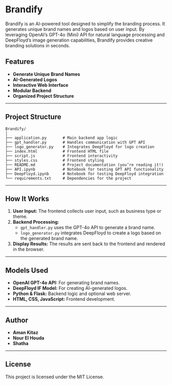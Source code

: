 # Brandify
Brandify is an AI-powered tool designed to simplify the branding process. It generates unique brand names and logos based on user input. By leveraging OpenAI’s GPT-4o (Mini) API for natural language processing and DeepFloyd’s image generation capabilities, Brandify provides creative branding solutions in seconds.

## Features

- **Generate Unique Brand Names** 
- **AI-Generated Logos**
- **Interactive Web Interface** 
- **Modular Backend**
- **Organized Project Structure** 

---

## Project Structure

```
Brandify/
│
├── application.py       # Main backend app logic
├── gpt_handler.py       # Handles communication with GPT API
├── logo_generator.py    # Integrates DeepFloyd for logo creation
├── index.html           # Frontend HTML file
├── script.js            # Frontend interactivity
├── styles.css           # Frontend styling
├── README.md            # Project documentation (you’re reading it!)
├── API.ipynb            # Notebook for testing GPT API functionality
├── DeepFloyd.ipynb      # Notebook for testing DeepFloyd integration
└── requirements.txt     # Dependencies for the project
```

---

## How It Works

1. **User Input:** The frontend collects user input, such as business type or theme.
2. **Backend Processing:**
   - `gpt_handler.py` uses the GPT-4o API to generate a brand name.
   - `logo_generator.py` integrates DeepFloyd to create a logo based on the generated brand name.
3. **Display Results:** The results are sent back to the frontend and rendered in the browser.

---

## Models Used

- **OpenAI GPT-4o API:** For generating brand names.
- **DeepFloyd IF Model:** For creating AI-generated logos.
- **Python & Flask:** Backend logic and optional web server.
- **HTML, CSS, JavaScript:** Frontend development.

---

## Author

- **Aman Kitaz**
- **Nour El Houda**
- **Shatha**

 ---

## License 
This project is licensed under the MIT License.
  
